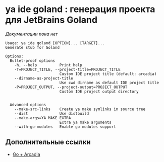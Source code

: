 # ya ide goland : генерация проекта для JetBrains Goland

*Документации пока нет*

```
Usage: ya ide goland [OPTION]... [TARGET]...
Generate stub for Goland

Options:
  Bullet-proof options
    -h, --help          Print help
    -T=PROJECT_TITLE, --project-title=PROJECT_TITLE
                        Custom IDE project title (default: arcadia)
    --dirname-as-project-title
                        Use cwd dirname as default IDE project title
    -P=PROJECT_OUTPUT, --project-output=PROJECT_OUTPUT
                        Custom IDE project output directory


  Advanced options
    --make-src-links    Create ya make symlinks in source tree
    --dist              Use distbuild
    --make-args=YA_MAKE_EXTRA
                        Extra ya make arguments
    --with-go-modules   Enable go modules support
```
## Дополнительные ссылки
- [Go + Arcadia](https://docs.yandex-team.ru/arcadia-golang/getting-started)
